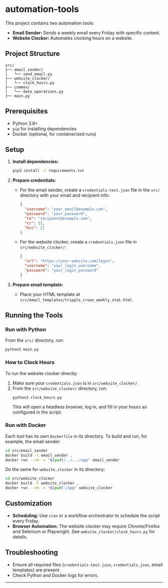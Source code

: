 # automation-tools

This project contains two automation tools:
- **Email Sender:** Sends a weekly email every Friday with specific content.
- **Website Clocker:** Automates clocking hours on a website.

## Project Structure

```
src/
├── email_sender/
│   └── send_email.py
├── website_clocker/
│   └── clock_hours.py
├── common/
│   └── date_operations.py
├── main.py
```

## Prerequisites

- Python 3.8+
- `pip` for installing dependencies
- Docker (optional, for containerized runs)

## Setup

1. **Install dependencies:**
   ```sh
   pip3 install -r requirements.txt
   ```

2. **Prepare credentials:**
   - For the email sender, create a `credentials-test.json` file in the `src/` directory with your email and recipient info:
     ```json
     {
       "username": "your_email@example.com",
       "password": "your_password",
       "to": "recipient@example.com",
       "cc": [],
       "bcc": []
     }
     ```
   - For the website clocker, create a `credentials.json` file in `src/website_clocker/`:
     ```json
     {
       "url": "https://your-website.com/login",
       "username": "your_login_username",
       "password": "your_login_password"
     }
     ```

3. **Prepare email template:**
   - Place your HTML template at `src/email_templates/tripple_crown_weekly_stat.html`.

## Running the Tools

### Run with Python

From the `src/` directory, run:

```sh
python3 main.py
```

### How to Clock Hours

To run the website clocker directly:

1. Make sure your `credentials.json` is in `src/website_clocker/`.
2. From the `src/website_clocker/` directory, run:
   ```sh
   python3 clock_hours.py
   ```
   This will open a headless browser, log in, and fill in your hours as configured in the script.

### Run with Docker

Each tool has its own `Dockerfile` in its directory. To build and run, for example, the email sender:

```sh
cd src/email_sender
docker build -t email_sender .
docker run --rm -v "$(pwd)/../..:/app" email_sender
```

Do the same for `website_clocker` in its directory:

```sh
cd src/website_clocker
docker build -t website_clocker .
docker run --rm -v "$(pwd):/app" website_clocker
```

## Customization

- **Scheduling:** Use `cron` or a workflow orchestrator to schedule the script every Friday.
- **Browser Automation:** The website clocker may require Chrome/Firefox and Selenium or Playwright. See `website_clocker/clock_hours.py` for details.

## Troubleshooting

- Ensure all required files (`credentials-test.json`, `credentials.json`, email templates) are present.
- Check Python and Docker logs for errors.

---

